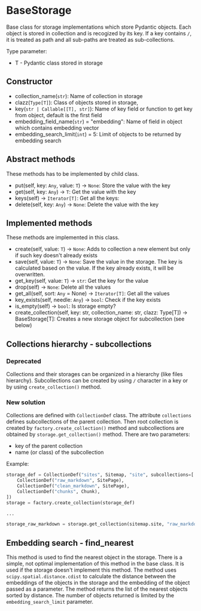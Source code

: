 # BaseStorage

Base class for storage implementations which store Pydantic objects.
Each object is stored in collection and is recogized by its key.
If a key contains `/`, it is treated as path and all sub-paths are
treated as sub-collections.

Type parameter:

* T - Pydantic class stored in storage

## Constructor

* collection_name(`str`): Name of collection in storage
* clazz(`Type[T]`): Class of objects stored in storage,
* key(`str | Callable[[T], str]`): Name of key field or function to get key from object, default is the first field
* embedding_field_name(`str`) = "embedding": Name of field in object which contains embedding vector
* embedding_search_limit(`int`) = 5: Limit of objects to be returned by embedding search

## Abstract methods

These methods has to be implemented by child class.

* put(self, key: `Any`, value: `T`) -> `None`: Store the value with the key
* get(self, key: `Any`) -> `T`: Get the value with the key
* keys(self) -> `Iterator[T]`: Get all the keys:
* delete(self, key: `Any`) -> `None`: Delete the value with the key

## Implemented methods

These methods are implemented in this class.

* create(self, value: `T`) -> `None`: Adds to collection a new element but only if such key doesn't already exists
* save(self, value: `T`) -> `None`: Save the value in the storage. The key is calculated based on the value. If the key already exists, it will be overwritten.
* get_key(self, value: `T`) -> `str`: Get the key for the value
* drop(self) -> `None`: Delete all the values
* get_all(self, sort: `Any` = None) -> `Iterator[T]`: Get all the values
* key_exists(self, needle: `Any`) -> `bool`: Check if the key exists
* is_empty(self) -> `bool`: Is storage empty?
* create_collection(self, key: str, collection_name: str, clazz: Type[T]) -> BaseStorage[T]: Creates a new storage object for subcollection (see below)

## Collections hierarchy - subcollections

### Deprecated

Collections and their storages can be organized in a hierarchy (like files hierarchy).
Subcollections can be created by using `/` character in a key or by using `create_collection()` method.

### New solution

Collections are defined with `CollectionDef` class.
The attribute `collections` defines subcollections of the
parent collection. Then root collection is created by `factory.create_collection()` method
and subcollections are obtained by `storage.get_collection()` method. There are two parameters:

* key of the parent collection
* name (or class) of the subcollection

Example:

```python
storage_def = CollectionDef("sites", Sitemap, "site", subcollections=[
    CollectionDef("raw_markdown", SitePage),
    CollectionDef("clean_markdown", SitePage),
    CollectionDef("chunks", Chunk),
])
storage = factory.create_collection(storage_def)

... 

storage_raw_markdown = storage.get_collection(sitemap.site, "raw_markdown")
```

## Embedding search - find_nearest

This method is used to find the nearest object in the storage. There is
a simple, not optimal implementation of this method in the base class. It is
used if the storage doesn't implement this method. The method uses
`scipy.spatial.distance.cdist` to calculate the distance between the
embeddings of the objects in the storage and the embedding of the object
passed as a parameter. The method returns the list of the nearest objects
sorted by distance. The number of objects returned is limited by the
`embedding_search_limit` parameter.

